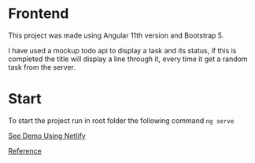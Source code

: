 # Frontend

This project was made using Angular 11th version and Bootstrap 5.

I have used a mockup todo api to display a task and its status, if this is completed the title will display a line through it, every time it get a random task from the server.

# Start

To start the project run in root folder the following command `ng serve`

[See Demo Using Netlify](https://frontend-angular-judlup.netlify.app/)

[Reference](https://github.com/fcastillo-serempre/front-end-interview)
